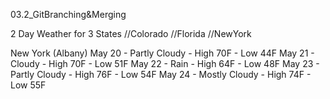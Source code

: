 03.2_GitBranching&Merging

2 Day Weather for 3 States
//Colorado
//Florida
//NewYork

New York (Albany)
May 20 - Partly Cloudy - High 70F - Low 44F
May 21 - Cloudy - High 70F - Low 51F
May 22 - Rain - High 64F - Low 48F
May 23 - Partly Cloudy - High 76F - Low 54F
May 24 - Mostly Cloudy - High 74F - Low 55F

